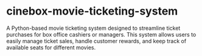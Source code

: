# cinebox-movie-ticketing-system
A Python-based movie ticketing system designed to streamline ticket purchases for box office cashiers or managers. This system allows users to easily manage ticket sales, handle customer rewards, and keep track of available seats for different movies.
